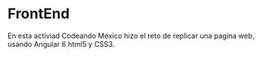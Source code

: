 # FrontEnd
En esta activiad Codeando México hizo el reto de replicar una pagina web, usando Angular 6 html5 y CSS3.
